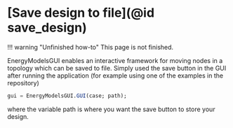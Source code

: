 # [Save design to file](@id save_design)

!!! warning "Unfinished how-to"
    This page is not finished.


EnergyModelsGUI enables an interactive framework for moving nodes in a topology which can be saved to file. Simply used the save button in the GUI after running the application (for example using one of the examples in the repository)
```julia
gui = EnergyModelsGUI.GUI(case; path);
```
where the variable path is where you want the save button to store your design. 
